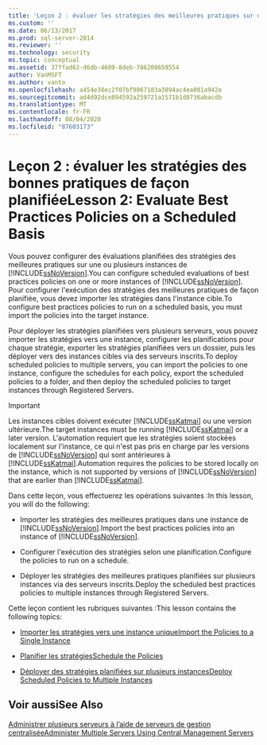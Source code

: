 ```yaml
---
title: 'Leçon 2 : évaluer les stratégies des meilleures pratiques sur une base planifiée | Microsoft Docs'
ms.custom: ''
ms.date: 06/13/2017
ms.prod: sql-server-2014
ms.reviewer: ''
ms.technology: security
ms.topic: conceptual
ms.assetid: 37ffad63-d6db-4609-8deb-786200659554
author: VanMSFT
ms.author: vanto
ms.openlocfilehash: a454e38ec2f07bf9867183a3894ac4ea001a942e
ms.sourcegitcommit: ad4d92dce894592a259721a1571b1d8736abacdb
ms.translationtype: MT
ms.contentlocale: fr-FR
ms.lasthandoff: 08/04/2020
ms.locfileid: "87603173"
---
```

# <a name="lesson-2-evaluate-best-practices-policies-on-a-scheduled-basis"></a><span data-ttu-id="c6baa-102">Leçon 2 : évaluer les stratégies des bonnes pratiques de façon planifiée</span><span class="sxs-lookup"><span data-stu-id="c6baa-102">Lesson 2: Evaluate Best Practices Policies on a Scheduled Basis</span></span>
  <span data-ttu-id="c6baa-103">Vous pouvez configurer des évaluations planifiées des stratégies des meilleures pratiques sur une ou plusieurs instances de [!INCLUDE[ssNoVersion](../includes/ssnoversion-md.md)].</span><span class="sxs-lookup"><span data-stu-id="c6baa-103">You can configure scheduled evaluations of best practices policies on one or more instances of [!INCLUDE[ssNoVersion](../includes/ssnoversion-md.md)].</span></span> <span data-ttu-id="c6baa-104">Pour configurer l'exécution des stratégies des meilleures pratiques de façon planifiée, vous devez importer les stratégies dans l'instance cible.</span><span class="sxs-lookup"><span data-stu-id="c6baa-104">To configure best practices policies to run on a scheduled basis, you must import the policies into the target instance.</span></span>  
  
 <span data-ttu-id="c6baa-105">Pour déployer les stratégies planifiées vers plusieurs serveurs, vous pouvez importer les stratégies vers une instance, configurer les planifications pour chaque stratégie, exporter les stratégies planifiées vers un dossier, puis les déployer vers des instances cibles via des serveurs inscrits.</span><span class="sxs-lookup"><span data-stu-id="c6baa-105">To deploy scheduled policies to multiple servers, you can import the policies to one instance, configure the schedules for each policy, export the scheduled policies to a folder, and then deploy the scheduled policies to target instances through Registered Servers.</span></span>  
  
> [!IMPORTANT]  
>  <span data-ttu-id="c6baa-106">Les instances cibles doivent exécuter [!INCLUDE[ssKatmai](../includes/sskatmai-md.md)] ou une version ultérieure.</span><span class="sxs-lookup"><span data-stu-id="c6baa-106">The target instances must be running [!INCLUDE[ssKatmai](../includes/sskatmai-md.md)] or a later version.</span></span> <span data-ttu-id="c6baa-107">L'automation requiert que les stratégies soient stockées localement sur l'instance, ce qui n'est pas pris en charge par les versions de [!INCLUDE[ssNoVersion](../includes/ssnoversion-md.md)] qui sont antérieures à [!INCLUDE[ssKatmai](../includes/sskatmai-md.md)].</span><span class="sxs-lookup"><span data-stu-id="c6baa-107">Automation requires the policies to be stored locally on the instance, which is not supported by versions of [!INCLUDE[ssNoVersion](../includes/ssnoversion-md.md)] that are earlier than [!INCLUDE[ssKatmai](../includes/sskatmai-md.md)].</span></span>  
  
 <span data-ttu-id="c6baa-108">Dans cette leçon, vous effectuerez les opérations suivantes :</span><span class="sxs-lookup"><span data-stu-id="c6baa-108">In this lesson, you will do the following:</span></span>  
  
-   <span data-ttu-id="c6baa-109">Importer les stratégies des meilleures pratiques dans une instance de [!INCLUDE[ssNoVersion](../includes/ssnoversion-md.md)].</span><span class="sxs-lookup"><span data-stu-id="c6baa-109">Import the best practices policies into an instance of [!INCLUDE[ssNoVersion](../includes/ssnoversion-md.md)].</span></span>  
  
-   <span data-ttu-id="c6baa-110">Configurer l'exécution des stratégies selon une planification.</span><span class="sxs-lookup"><span data-stu-id="c6baa-110">Configure the policies to run on a schedule.</span></span>  
  
-   <span data-ttu-id="c6baa-111">Déployer les stratégies des meilleures pratiques planifiées sur plusieurs instances via des serveurs inscrits.</span><span class="sxs-lookup"><span data-stu-id="c6baa-111">Deploy the scheduled best practices policies to multiple instances through Registered Servers.</span></span>  
  
 <span data-ttu-id="c6baa-112">Cette leçon contient les rubriques suivantes :</span><span class="sxs-lookup"><span data-stu-id="c6baa-112">This lesson contains the following topics:</span></span>  
  
-   [<span data-ttu-id="c6baa-113">Importer les stratégies vers une instance unique</span><span class="sxs-lookup"><span data-stu-id="c6baa-113">Import the Policies to a Single Instance</span></span>](../../2014/tutorials/import-the-policies-to-a-single-instance.md)  
  
-   [<span data-ttu-id="c6baa-114">Planifier les stratégies</span><span class="sxs-lookup"><span data-stu-id="c6baa-114">Schedule the Policies</span></span>](../../2014/tutorials/schedule-the-policies.md)  
  
-   [<span data-ttu-id="c6baa-115">Déployer des stratégies planifiées sur plusieurs instances</span><span class="sxs-lookup"><span data-stu-id="c6baa-115">Deploy Scheduled Policies to Multiple Instances</span></span>](../../2014/tutorials/deploy-scheduled-policies-to-multiple-instances.md)  
  
## <a name="see-also"></a><span data-ttu-id="c6baa-116">Voir aussi</span><span class="sxs-lookup"><span data-stu-id="c6baa-116">See Also</span></span>  
 [<span data-ttu-id="c6baa-117">Administrer plusieurs serveurs à l’aide de serveurs de gestion centralisée</span><span class="sxs-lookup"><span data-stu-id="c6baa-117">Administer Multiple Servers Using Central Management Servers</span></span>](../relational-databases/administer-multiple-servers-using-central-management-servers.md)  
  
  
